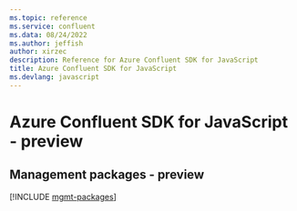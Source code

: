 ```yaml
---
ms.topic: reference
ms.service: confluent
ms.data: 08/24/2022
ms.author: jeffish
author: xirzec
description: Reference for Azure Confluent SDK for JavaScript
title: Azure Confluent SDK for JavaScript
ms.devlang: javascript
---
```

# Azure Confluent SDK for JavaScript - preview

## Management packages - preview
[!INCLUDE [mgmt-packages](confluent-mgmt-index.md)]